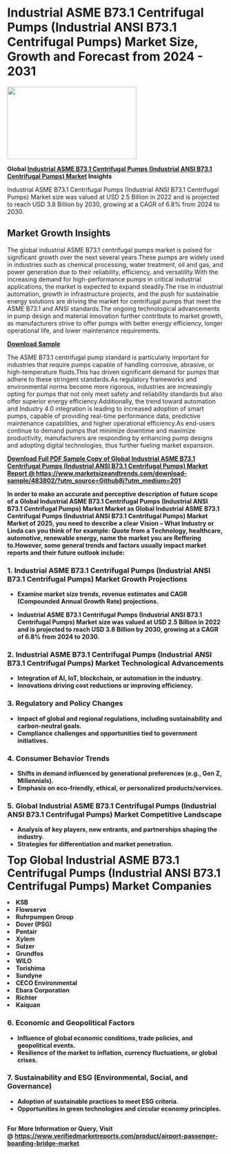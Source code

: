 <H1>Industrial ASME B73.1 Centrifugal Pumps (Industrial ANSI B73.1 Centrifugal Pumps) Market Size, Growth and Forecast from 2024 - 2031</H1><img class="aligncenter size-medium wp-image-584254" src="https://thirdeyenews.in/wp-content/uploads/2024/09/Global-Market-Research-300x168.jpeg" alt="" width="300" height="168" /><p><strong>Global&nbsp;<a href="https://www.marketsizeandtrends.com/download-sample/483802/?utm_source=Github8j?utm_medium=201">Industrial ASME B73.1 Centrifugal Pumps (Industrial ANSI B73.1 Centrifugal Pumps) Market</a> Insights</strong></p><p>Industrial ASME B73.1 Centrifugal Pumps (Industrial ANSI B73.1 Centrifugal Pumps) Market size was valued at USD 2.5 Billion in 2022 and is projected to reach USD 3.8 Billion by 2030, growing at a CAGR of 6.8% from 2024 to 2030.</p><p><h2>Market Growth Insights</h2> <p>The global industrial ASME B73.1 centrifugal pumps market is poised for significant growth over the next several years.These pumps are widely used in industries such as chemical processing, water treatment, oil and gas, and power generation due to their reliability, efficiency, and versatility.With the increasing demand for high-performance pumps in critical industrial applications, the market is expected to expand steadily.The rise in industrial automation, growth in infrastructure projects, and the push for sustainable energy solutions are driving the market for centrifugal pumps that meet the ASME B73.1 and ANSI standards.The ongoing technological advancements in pump design and material innovation further contribute to market growth, as manufacturers strive to offer pumps with better energy efficiency, longer operational life, and lower maintenance requirements.</p> <p><strong><a href="#">Download Sample</a></strong></p> <p>The ASME B73.1 centrifugal pump standard is particularly important for industries that require pumps capable of handling corrosive, abrasive, or high-temperature fluids.This has driven significant demand for pumps that adhere to these stringent standards.As regulatory frameworks and environmental norms become more rigorous, industries are increasingly opting for pumps that not only meet safety and reliability standards but also offer superior energy efficiency.Additionally, the trend toward automation and Industry 4.0 integration is leading to increased adoption of smart pumps, capable of providing real-time performance data, predictive maintenance capabilities, and higher operational efficiency.As end-users continue to demand pumps that minimize downtime and maximize productivity, manufacturers are responding by enhancing pump designs and adopting digital technologies, thus further fueling market expansion.</p> <p><strong><a href="#"></p><p><span class=""><strong>Download Full PDF Sample Copy of Global Industrial ASME B73.1 Centrifugal Pumps (Industrial ANSI B73.1 Centrifugal Pumps) Market Report</strong> @ <a href="https://www.marketsizeandtrends.com/download-sample/483802/?utm_source=Github8j?utm_medium=201" target="_blank">https://www.marketsizeandtrends.com/download-sample/483802/?utm_source=Github8j?utm_medium=201</a></span></p><p>In order to make an accurate and perceptive description of future scope of a Global&nbsp;Industrial ASME B73.1 Centrifugal Pumps (Industrial ANSI B73.1 Centrifugal Pumps) Market Market as Global&nbsp;Industrial ASME B73.1 Centrifugal Pumps (Industrial ANSI B73.1 Centrifugal Pumps) Market Market of 2025, you need to describe a clear Vision &ndash; What Industry or Linda can you think of for example: Quote from a Technology, healthcare, automotive, renewable energy, name the market you are Reffering to.However, some general trends and factors usually impact market reports and their future outlook include:</p><h3>1.&nbsp;<strong>Industrial ASME B73.1 Centrifugal Pumps (Industrial ANSI B73.1 Centrifugal Pumps) Market Growth Projections</strong></h3><ul><li>Examine market size trends, revenue estimates and CAGR (Compounded Annual Growth Rate) projections.</li><li><p>Industrial ASME B73.1 Centrifugal Pumps (Industrial ANSI B73.1 Centrifugal Pumps) Market size was valued at USD 2.5 Billion in 2022 and is projected to reach USD 3.8 Billion by 2030, growing at a CAGR of 6.8% from 2024 to 2030.</p></li></ul><h3>2.&nbsp;<strong>Industrial ASME B73.1 Centrifugal Pumps (Industrial ANSI B73.1 Centrifugal Pumps) Market Technological Advancements</strong></h3><ul><li>Integration of AI, IoT, blockchain, or automation in the industry.</li><li>Innovations driving cost reductions or improving efficiency.</li></ul><h3>3.&nbsp;<strong>Regulatory and Policy Changes</strong></h3><ul><li>Impact of global and regional regulations, including sustainability and carbon-neutral goals.</li><li>Compliance challenges and opportunities tied to government initiatives.</li></ul><h3>4.&nbsp;<strong>Consumer Behavior Trends</strong></h3><ul><li>Shifts in demand influenced by generational preferences (e.g., Gen Z, Millennials).</li><li>Emphasis on eco-friendly, ethical, or personalized products/services.</li></ul><h3>5.&nbsp;<strong>Global Industrial ASME B73.1 Centrifugal Pumps (Industrial ANSI B73.1 Centrifugal Pumps) Market Competitive Landscape</strong></h3><ul><li>Analysis of key players, new entrants, and partnerships shaping the industry.</li><li>Strategies for differentiation and market penetration.</li></ul><p data-pm-slice="1 1 []"><span style="color: inherit; font-family: inherit; font-size: 25px;">Top Global Industrial ASME B73.1 Centrifugal Pumps (Industrial ANSI B73.1 Centrifugal Pumps) Market Companies</span></p><div class="" data-test-id=""><p><li>KSB</li><li> Flowserve</li><li> Ruhrpumpen Group</li><li> Dover (PSG)</li><li> Pentair</li><li> Xylem</li><li> Sulzer</li><li> Grundfos</li><li> WILO</li><li> Torishima</li><li> Sundyne</li><li> CECO Environmental</li><li> Ebara Corporation</li><li> Richter</li><li> Kaiquan</li></p></div><h3>6.&nbsp;<strong>Economic and Geopolitical Factors</strong></h3><ul><li>Influence of global economic conditions, trade policies, and geopolitical events.</li><li>Resilience of the market to inflation, currency fluctuations, or global crises.</li></ul><h3>7.&nbsp;<strong>Sustainability and ESG (Environmental, Social, and Governance)</strong></h3><ul><li>Adoption of sustainable practices to meet ESG criteria.</li><li>Opportunities in green technologies and circular economy principles.</li></ul><h2><strong style="font-size: 14px;">For More Information or Query, Visit @&nbsp;</strong><a style="background-color: #ffffff; font-size: 14px;" href="https://www.marketsizeandtrends.com/report/industrial-asme-b73-1-centrifugal-pumps-industrial-ansi-b73-1-centrifugal-pumps-market/" target="_blank">https://www.verifiedmarketreports.com/product/airport-passenger-boarding-bridge-market</a></h2>